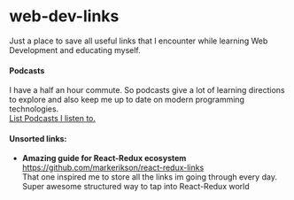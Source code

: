 # web-dev-links
Just a place to save all useful links that I encounter while learning Web Development and educating myself.

#### Podcasts
I have a half an hour commute. So podcasts give a lot of learning directions to explore and also keep me up to date on modern programming technologies.  
[List Podcasts I listen to.](podcasts.md)

#### Unsorted links:

- **Amazing guide for React-Redux ecosystem**  
  https://github.com/markerikson/react-redux-links  
  That one inspired me to store all the links im going through every day. Super awesome structured way to tap into React-Redux world
